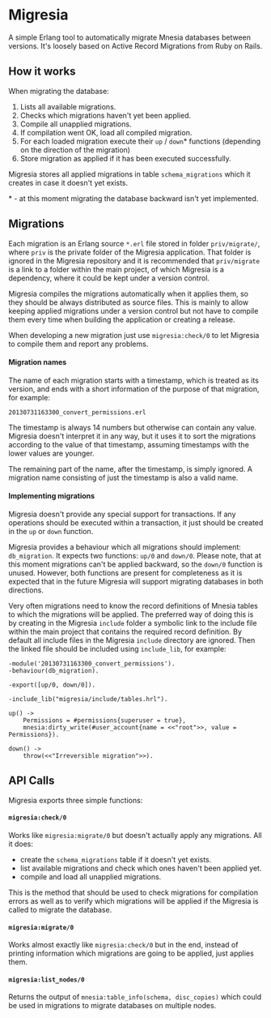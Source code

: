 Migresia
========

A simple Erlang tool to automatically migrate Mnesia databases between versions. It's loosely based on Active Record Migrations from Ruby on Rails.

## How it works

When migrating the database:

1. Lists all available migrations.
2. Checks which migrations haven't yet been applied.
3. Compile all unapplied migrations.
4. If compilation went OK, load all compiled migration.
5. For each loaded migration execute their `up` / `down`\* functions (depending on the direction of the migration)
6. Store migration as applied if it has been executed successfully.

Migresia stores all applied migrations in table `schema_migrations` which it creates in case it doesn't yet exists.

\* - at this moment migrating the database backward isn't yet implemented.

## Migrations

Each migration is an Erlang source `*.erl` file stored in folder `priv/migrate/`, where `priv` is the private folder of the Migresia application. That folder is ignored in the Migresia repository and it is recommended that `priv/migrate` is a link to a folder within the main project, of which Migresia is a dependency, where it could be kept under a version control.

Migresia compiles the migrations automatically when it applies them, so they should be always distributed as source files. This is mainly to allow keeping applied migrations under a version control but not have to compile them every time when building the application or creating a release.

When developing a new migration just use `migresia:check/0` to let Migresia to compile them and report any problems.

#### Migration names

The name of each migration starts with a timestamp, which is treated as its version, and ends with a short information of the purpose of that migration, for example:

    20130731163300_convert_permissions.erl

The timestamp is always 14 numbers but otherwise can contain any value. Migresia doesn't interpret it in any way, but it uses it to sort the migrations according to the value of that timestamp, assuming timestamps with the lower values are younger.

The remaining part of the name, after the timestamp, is simply ignored. A migration name consisting of just the timestamp is also a valid name.

#### Implementing migrations

Migresia doesn't provide any special support for transactions. If any operations should be executed within a transaction, it just should be created in the `up` or `down` function.

Migresia provides a behaviour which all migrations should implement: `db_migration`. It expects two functions: `up/0` and `down/0`. Please note, that at this moment migrations can't be applied backward, so the `down/0` function is unused. However, both functions are present for completeness as it is expected that in the future Migresia will support migrating databases in both directions.

Very often migrations need to know the record definitions of Mnesia tables to which the migrations will be applied. The preferred way of doing this is by creating in the Migresia `include` folder a symbolic link to the include file within the main project that contains the required record definition. By default all include files in the Migresia `include` directory are ignored. Then the linked file should be included using `include_lib`, for example:

    -module('20130731163300_convert_permissions').
    -behaviour(db_migration).
    
    -export([up/0, down/0]).
    
    -include_lib("migresia/include/tables.hrl").
    
    up() ->
        Permissions = #permissions{superuser = true},
        mnesia:dirty_write(#user_account{name = <<"root">>, value = Permissions}).

    down() ->
        throw(<<"Irreversible migration">>).

## API Calls

Migresia exports three simple functions:

#### `migresia:check/0`

Works like `migresia:migrate/0` but doesn't actually apply any migrations. All it does:

* create the `schema_migrations` table if it doesn't yet exists.
* list available migrations and check which ones haven't been applied yet.
* compile and load all unapplied migrations.

This is the method that should be used to check migrations for compilation errors as well as to verify which migrations will be applied if the Migresia is called to migrate the database.

#### `migresia:migrate/0`

Works almost exactly like `migresia:check/0` but in the end, instead of printing information which migrations are going to be applied, just applies them.

#### `migresia:list_nodes/0`

Returns the output of `mnesia:table_info(schema, disc_copies)` which could be used in migrations to migrate databases on multiple nodes.
